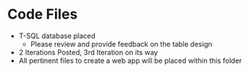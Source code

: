 # Code Files  
- T-SQL database placed  
  - Please review and provide feedback on the table design  
- 2 Iterations Posted, 3rd Iteration on its way
- All pertinent files to create a web app will be placed within this folder
